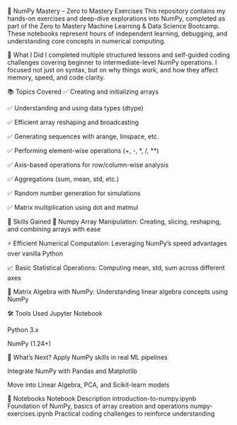 🧠 NumPy Mastery – Zero to Mastery Exercises
This repository contains my hands-on exercises and deep-dive explorations into NumPy, completed as part of the Zero to Mastery Machine Learning & Data Science Bootcamp. These notebooks represent hours of independent learning, debugging, and understanding core concepts in numerical computing.

🚀 What I Did
I completed multiple structured lessons and self-guided coding challenges covering beginner to intermediate-level NumPy operations. I focused not just on syntax, but on why things work, and how they affect memory, speed, and code clarity.

📚 Topics Covered
✅ Creating and initializing arrays

✅ Understanding and using data types (dtype)

✅ Efficient array reshaping and broadcasting

✅ Generating sequences with arange, linspace, etc.

✅ Performing element-wise operations (+, -, *, /, **)

✅ Axis-based operations for row/column-wise analysis

✅ Aggregations (sum, mean, std, etc.)

✅ Random number generation for simulations

✅ Matrix multiplication using dot and matmul

🧠 Skills Gained
🧩 Numpy Array Manipulation: Creating, slicing, reshaping, and combining arrays with ease

⚡ Efficient Numerical Computation: Leveraging NumPy’s speed advantages over vanilla Python

📈 Basic Statistical Operations: Computing mean, std, sum across different axes

🧮 Matrix Algebra with NumPy: Understanding linear algebra concepts using NumPy

🛠️ Tools Used
Jupyter Notebook

Python 3.x

NumPy (1.24+)

🏁 What’s Next?
Apply NumPy skills in real ML pipelines

Integrate NumPy with Pandas and Matplotlib

Move into Linear Algebra, PCA, and Scikit-learn models

📁 Notebooks
Notebook	Description
introduction-to-numpy.ipynb	Foundation of NumPy, basics of array creation and operations
numpy-exercises.ipynb	Practical coding challenges to reinforce understanding
